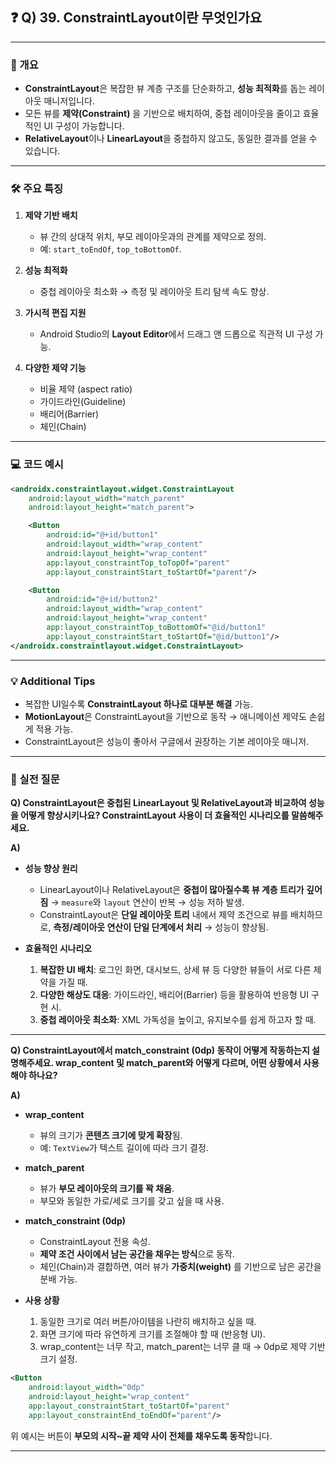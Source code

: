 ## ❓ Q) 39. ConstraintLayout이란 무엇인가요

---

### 📌 개요
- **ConstraintLayout**은 복잡한 뷰 계층 구조를 단순화하고, **성능 최적화**를 돕는 레이아웃 매니저입니다.  
- 모든 뷰를 **제약(Constraint)** 을 기반으로 배치하여, 중첩 레이아웃을 줄이고 효율적인 UI 구성이 가능합니다.  
- **RelativeLayout**이나 **LinearLayout**을 중첩하지 않고도, 동일한 결과를 얻을 수 있습니다.

---

### 🛠️ 주요 특징
1. **제약 기반 배치**  
   - 뷰 간의 상대적 위치, 부모 레이아웃과의 관계를 제약으로 정의.
   - 예: `start_toEndOf`, `top_toBottomOf`.

2. **성능 최적화**  
   - 중첩 레이아웃 최소화 → 측정 및 레이아웃 트리 탐색 속도 향상.

3. **가시적 편집 지원**  
   - Android Studio의 **Layout Editor**에서 드래그 앤 드롭으로 직관적 UI 구성 가능.

4. **다양한 제약 기능**  
   - 비율 제약 (aspect ratio)  
   - 가이드라인(Guideline)  
   - 배리어(Barrier)  
   - 체인(Chain)  

---

### 💻 코드 예시

```xml
<androidx.constraintlayout.widget.ConstraintLayout
    android:layout_width="match_parent"
    android:layout_height="match_parent">

    <Button
        android:id="@+id/button1"
        android:layout_width="wrap_content"
        android:layout_height="wrap_content"
        app:layout_constraintTop_toTopOf="parent"
        app:layout_constraintStart_toStartOf="parent"/>

    <Button
        android:id="@+id/button2"
        android:layout_width="wrap_content"
        android:layout_height="wrap_content"
        app:layout_constraintTop_toBottomOf="@id/button1"
        app:layout_constraintStart_toStartOf="@id/button1"/>
</androidx.constraintlayout.widget.ConstraintLayout>
```

---

### 💡 Additional Tips
- 복잡한 UI일수록 **ConstraintLayout 하나로 대부분 해결** 가능.
- **MotionLayout**은 ConstraintLayout을 기반으로 동작 → 애니메이션 제약도 손쉽게 적용 가능.
- ConstraintLayout은 성능이 좋아서 구글에서 권장하는 기본 레이아웃 매니저.

---

### 💬 실전 질문
**Q) ConstraintLayout은 중첩된 LinearLayout 및 RelativeLayout과 비교하여 성능을 어떻게 향상시키나요? ConstraintLayout 사용이 더 효율적인 시나리오를 말씀해주세요.**

**A)**  
- **성능 향상 원리**  
  - LinearLayout이나 RelativeLayout은 **중첩이 많아질수록 뷰 계층 트리가 깊어짐** → `measure`와 `layout` 연산이 반복 → 성능 저하 발생.  
  - ConstraintLayout은 **단일 레이아웃 트리** 내에서 제약 조건으로 뷰를 배치하므로, **측정/레이아웃 연산이 단일 단계에서 처리** → 성능이 향상됨.  

- **효율적인 시나리오**  
  1. **복잡한 UI 배치**: 로그인 화면, 대시보드, 상세 뷰 등 다양한 뷰들이 서로 다른 제약을 가질 때.  
  2. **다양한 해상도 대응**: 가이드라인, 배리어(Barrier) 등을 활용하여 반응형 UI 구현 시.  
  3. **중첩 레이아웃 최소화**: XML 가독성을 높이고, 유지보수를 쉽게 하고자 할 때.  

---

**Q) ConstraintLayout에서 match_constraint (0dp) 동작이 어떻게 작동하는지 설명해주세요. wrap_content 및 match_parent와 어떻게 다르며, 어떤 상황에서 사용해야 하나요?**

**A)**  
- **wrap_content**  
  - 뷰의 크기가 **콘텐츠 크기에 맞게 확장**됨.  
  - 예: `TextView`가 텍스트 길이에 따라 크기 결정.  

- **match_parent**  
  - 뷰가 **부모 레이아웃의 크기를 꽉 채움**.  
  - 부모와 동일한 가로/세로 크기를 갖고 싶을 때 사용.  

- **match_constraint (0dp)**  
  - ConstraintLayout 전용 속성.  
  - **제약 조건 사이에서 남는 공간을 채우는 방식**으로 동작.  
  - 체인(Chain)과 결합하면, 여러 뷰가 **가중치(weight)** 를 기반으로 남은 공간을 분배 가능.  

- **사용 상황**  
  1. 동일한 크기로 여러 버튼/아이템을 나란히 배치하고 싶을 때.  
  2. 화면 크기에 따라 유연하게 크기를 조절해야 할 때 (반응형 UI).  
  3. wrap_content는 너무 작고, match_parent는 너무 클 때 → 0dp로 제약 기반 크기 설정.  

```xml
<Button
    android:layout_width="0dp"
    android:layout_height="wrap_content"
    app:layout_constraintStart_toStartOf="parent"
    app:layout_constraintEnd_toEndOf="parent"/>
```

위 예시는 버튼이 **부모의 시작~끝 제약 사이 전체를 채우도록 동작**합니다.

---
